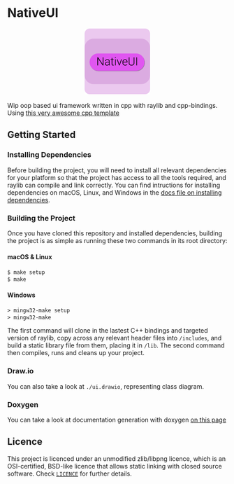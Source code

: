 # NativeUI
<p align="center">
<img src="icon.svg" height="150" alt="NativeUI icon">

Wip oop based ui framework written in cpp with raylib and cpp-bindings. Using [this very awesome cpp template](https://github.com/CapsCollective/raylib-cpp-starter)
</p>

## Getting Started

### Installing Dependencies

Before building the project, you will need to install all relevant dependencies for your platform so that the project has access to all the tools required, and raylib can compile and link correctly. You can find intructions for installing dependencies on macOS, Linux, and Windows in the [docs file on installing dependencies](docs/InstallingDependencies.md).

### Building the Project
Once you have cloned this repository and installed dependencies, building the project is as simple as running these two commands in its root directory:

#### macOS & Linux
```console
$ make setup
$ make
```

#### Windows
```console
> mingw32-make setup
> mingw32-make
```

The first command will clone in the lastest C++ bindings and targeted version of raylib, copy across any relevant header files into `/includes`, and build a static library file from them, placing it in `/lib`. The second command then compiles, runs and cleans up your project.

### Draw.io
You can also take a look at `./ui.drawio`, representing class diagram.

### Doxygen
You can take a look at documentation generation with doxygen [on this page](docs/Doxygen.md)

## Licence

This project is licenced under an unmodified zlib/libpng licence, which is an OSI-certified, BSD-like licence that allows static linking with closed source software. Check [`LICENCE`](LICENCE) for further details.
